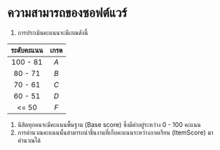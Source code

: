 # ความสามารถของซอฟต์แวร์

1. การประเมินคะแนนจะมีเกณดังนี้

| ระดับคะแนน | เกรด |
|:---------:|:----:|
| 100 - 81  | *A*  |
| 80 - 71   | *B*  |
| 70 - 61   | *C*  |
| 60 - 51   | *D*  |
| <= 50      | *F*  |

1. นิสิตทุกคนจะมีคะแนนพื้นฐาน (Base score) ซึ่งมีค่าอยู่ระหว่าง 0 - 100 คะแนน
1. การคำนวณคะแนนนั้นสามารถนำชิ้นงานที่เก็บคะแนนระหว่างภาคเรียน (ItemScore) มาคำนวณได้
